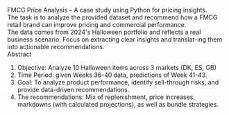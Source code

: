 FMCG Price Analysis – A case study using Python for pricing insights. <br>
The task is to analyze the provided dataset and recommend how a FMCG retail brand can improve pricing and commercial performance. <br>The data comes from 2024's Halloween portfolio and reflects a real business scenario. Focus on extracting clear insights and translat-ing them into actionable recommendations. <br>
Abstract <br>
1. Objective: Analyze 10 Halloween items across 3 markets (DK, ES, GB)
2. Time Period: given Weeks 36-40 data, predictions of Week 41-43. 
3. Goal: To analyze product performance, identify sell-through risks, and provide data-driven recommendations.
4. The recommendations: Mix of replenishment, price increases, markdowns (with calculated projections), as well as bundle strategies.


